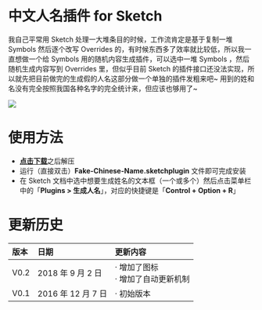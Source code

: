 # 中文人名插件 for Sketch
我自己平常用 Sketch 处理一大堆条目的时候，工作流肯定是基于复制一堆 Symbols 然后逐个改写 Overrides 的，有时候东西多了效率就比较低，所以我一直想做一个给 Symbols 用的随机内容生成插件，可以选中一堆 Symbols ，然后随机生成内容写到 Overrides 里，但似乎目前 Sketch 的插件接口还没法实现，所以就先把目前做完的生成假的人名这部分做一个单独的插件发粗来吧~ 用到的姓和名没有完全按照我国各种名字的完全统计来，但应该也够用了~

![](http://s.anw.red/iconmoon/fake-chinese-name.gif)

# 使用方法
- [**点击下载**](https://github.com/JJYing/Fake-Chinese-Name-for-Sketch/raw/master/Releases/Fake-Chinese-Name-Latest.zip)之后解压
- 运行（直接双击）**Fake-Chinese-Name.sketchplugin** 文件即可完成安装
- 在 Sketch 文档中选中想要生成姓名的文本框（一个或多个）然后点击菜单栏中的「**Plugins > 生成人名**」，对应的快捷键是「**Control + Option + R**」

# 更新历史
| 版本 | 日期 | 更新内容 |
|:--|:--|:--|
| V0.2 | 2018 年 9 月 2 日 | · 增加了图标<br>· 增加了自动更新机制 |
| V0.1 | 2016 年 12 月 7 日 | · 初始版本 |
